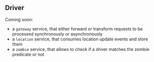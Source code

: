 ## Driver

Coming soon:
- a `gateway` service, that either forward or transform requests to be processed synchronously or asynchronously
- a `location` service, that consumes location update events and store them
- a `zombie` service, that allows to check if a driver matches the zombie predicate or not
